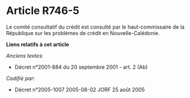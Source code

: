 # Article R746-5

Le comité consultatif du crédit est consulté par le haut-commissaire de la République sur les problèmes de crédit en
Nouvelle-Calédonie.

**Liens relatifs à cet article**

_Anciens textes_:

  - Décret n°2001-884 du 20 septembre 2001 - art. 2 (Ab)

_Codifié par_:

  - Décret n°2005-1007 2005-08-02 JORF 25 août 2005
